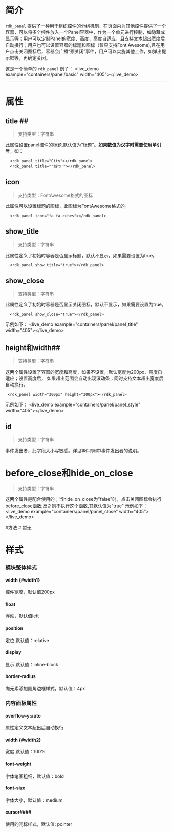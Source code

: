 
# 简介 #

`rdk_panel` 提供了一种用于组织控件的分组机制，在页面内为其他控件提供了一个容器，可以将多个控件放入一个Panel容器中，作为一个单元进行控制，如隐藏或显示等；用户可以定制Panel的宽度、高度，高度自适应，且支持文本超出宽度后自动换行；用户也可以设置容器的标题和图标（暂只支持Font Awesome),且在用户点击关闭图标后，容器会广播“预关闭”事件，用户可以实施其他工作，如弹出提示框等，再确定关闭。

这是一个简单的 `rdk_panel` 例子：
<live_demo example="containers/panel/basic" width="405"></live_demo>

---
# 属性 #

## title <binding></binding>##
> 支持类型：字符串

此属性设置panel控件的标题,默认值为“标题”。**如果数值为汉字时需要使用单引号**，如：

      <rdk_panel title="City"></rdk_panel>
	  <rdk_panel title="'城市'"></rdk_panel>  

## icon ##
> 支持类型：FontAwesome格式的图标

此属性可以设置标题的图标，此图标为FontAwesome格式的。

      <rdk_panel icon="fa fa-cubes"></rdk_panel> 

## show_title ##
> 支持类型：字符串

此属性定义了初始时容器是否显示标题，默认不显示，如果需要设置为true。

      <rdk_panel show_title="true"></rdk_panel>

## show_close ##
> 支持类型：字符串

此属性定义了初始时容器是否显示关闭图标，默认不显示，如果需要设置为true。

      <rdk_panel show_close="true"></rdk_panel>


示例如下：
<live_demo example="containers/panel/panel_title" width="405"></live_demo>

## height和width##
>支持类型：字符串

这两个属性设置了容器的宽度和高度，如果不设置，默认宽度为200px，高度自适应；设置高度后，
如果超出范围会自动出现滚动条；同时支持文本超出宽度后自动换行。

     <rdk_panel width="300px" height="300px"></rdk_panel>

示例如下：
<live_demo example="containers/panel/panel_style" width="405"></live_demo>

## id ##
>支持类型：字符串

事件发出者，此字段大小写敏感。详见`事件机制`中事件发出者的说明。



# before_close和hide_on_close #
>支持类型：字符串

这两个属性是配合使用的；当hide_on_close为"false"时，点击关闭图标会执行before_close函数;反之则不执行这个函数,其默认值为"true"
示例如下：
<live_demo example="containers/panel/panel_close" width="405"></live_demo>

#方法 #
暂无

# 样式 #

### 模块整体样式 ###

#### width {#width1}
控件宽度，默认值200px

#### float ####
浮动，默认值left


#### position ####
定位 默认值：relative

#### display ####
显示 默认值：inline-block

#### border-radius ####
向元素添加圆角边框样式，默认值：4px

### 内容面板属性 ###

#### overflow-y:auto ####
属性定义文本超出后自动换行

#### width {#width2}
宽度 默认值：100%

#### font-weight ####
字体笔画粗细，默认值：bold

#### font-size ####
字体大小，默认值：medium

#### cursor####
使用的光标样式，默认值: pointer

